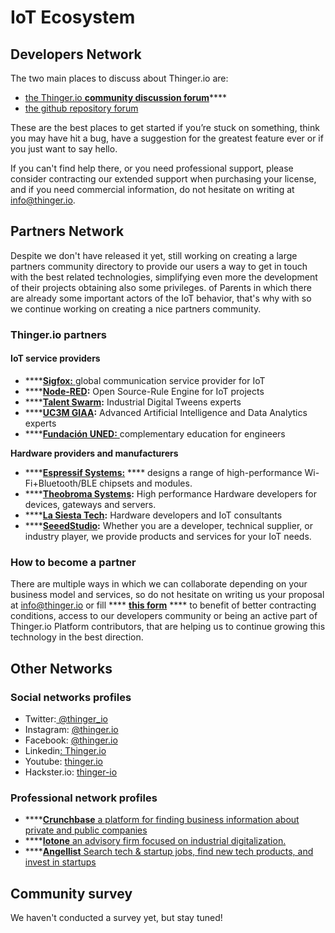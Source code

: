 # IoT Ecosystem

## Developers Network

The two main places to discuss about Thinger.io are:

* [the Thinger.io **community discussion forum**](https://community.thinger.io)****
* [the github repository forum](https://github.com/thinger-io)

These are the best places to get started if you’re stuck on something, think you may have hit a bug, have a suggestion for the greatest feature ever or if you just want to say hello.

If you can't find help there, or you need professional support, please consider contracting our extended support when purchasing your license, and if you need commercial information, do not hesitate on writing at info@thinger.io.&#x20;

## Partners Network

Despite we don't have released it yet, still working on creating a large partners community directory to provide our users a way to get in touch with the best related technologies, simplifying even more the development of their projects obtaining also some privileges. of Parents in which there are already some important actors of the IoT behavior, that's why with so we continue working on creating a nice partners community.

### Thinger.io **p**artners

#### IoT service providers

* ****[**Sigfox:** ](https://sigfox.com)global communication service provider for IoT
* ****[**Node-RED**](https://nodered.org)**:** Open Source-Rule Engine for IoT projects
* ****[**Talent Swarm**](https://talentswarm.com)**:** Industrial Digital Tweens experts
* ****[**UC3M GIAA**](http://portal.uc3m.es/portal/page/portal/grupos\_investigacion/giaa)**:** Advanced Artificial Intelligence and Data Analytics experts
* ****[**Fundación UNED:** ](https://www.fundacion.uned.es/actividad/idactividad/20219)complementary education for engineers

**Hardware providers and manufacturers**

* ****[**Espressif Systems:**](https://www.espressif.com) **** designs a range of high-performance Wi-Fi+Bluetooth/BLE chipsets and modules.
* ****[**Theobroma Systems**](https://www.theobroma-systems.com)**:** High performance Hardware developers for devices, gateways and servers.&#x20;
* ****[**La Siesta Tech**](http://www.lasiesta.tech)**:** Hardware developers and IoT consultants
* ****[**SeeedStudio**](https://www.seeedstudio.com/fusion\_pcb.html)**:** Whether you are a developer, technical supplier, or industry player, we provide products and services for your IoT needs.

### How to become a partner

There are multiple ways in which we can collaborate depending on your business model and services, so do not hesitate on writing us your proposal at info@thinger.io or fill **** [**this form**](https://forms.gle/1ZPSxTuAiDvHJd4AA) **** to benefit of better contracting conditions, access to our developers community or being an active part of Thinger.io Platform contributors, that are helping us to continue growing this technology in the best direction.&#x20;

## Other Networks

### Social networks profiles

* Twitter:[ @thinger\_io](https://twitter.com/thinger\_io)
* Instagram: [@thinger.io](https://www.instagram.com/thinger.io/)
* Facebook: [@thinger.io](https://www.facebook.com/thinger.io/)
* Linkedin[: Thinger.io](https://www.linkedin.com/company/10001218)
* Youtube: [thinger.io](https://www.youtube.com/channel/UCnnGBSXMZ06CC0aun5RD41g)
* Hackster.io: [thinger-io](https://www.hackster.io/thinger-io)

### Professional network profiles

* ****[**Crunchbase** a platform for finding business information about private and public companies](https://www.crunchbase.com/organization/thinger-io#section-overview)
* ****[**Iotone** an advisory firm focused on industrial digitalization.](https://www.iotone.com/supplier/thinger.io/v2348)
* ****[**Angellist** Search tech & startup jobs, find new tech products, and invest in startups](https://angel.co/company/thinger-io)

## Community survey&#x20;

We haven't conducted a survey yet, but stay tuned!
